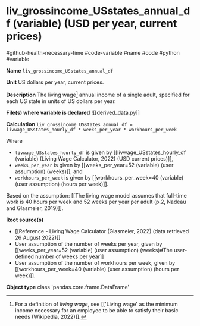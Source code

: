 # liv_grossincome_USstates_annual_df (variable) (USD per year, current prices)
#github-health-necessary-time
#code-variable #name #code #python #variable

**Name**
`liv_grossincome_USstates_annual_df`

**Unit**
US dollars per year, current prices.

**Description**
The living wage[^livwage] annual income of a single adult, specified for each US state in units of US dollars per year.

**File(s) where variable is declared**
![[derived_data.py]]

**Calculation**
`liv_grossincome_USstates_annual_df = livwage_USstates_hourly_df * weeks_per_year * workhours_per_week`

Where
- `livwage_USstates_hourly_df` is given by [[livwage_USstates_hourly_df (variable) (Living Wage Calculator, 2022) (USD current prices)]],
- `weeks_per_year` is given by [[weeks_per_year=52 (variable) (user assumption) (weeks)]], and
- `workhours_per_week` is given by [[workhours_per_week=40 (variable) (user assumption) (hours per week)]].

Based on the assumption: [[The living wage model assumes that full-time work is 40 hours per week and 52 weeks per year per adult (p.2, Nadeau and Glasmeier, 2019)]].

**Root source(s)**
- [[Reference - Living Wage Calculator (Glasmeier, 2022) (data retrieved 26 August 2022)]]
- User assumption of the number of weeks per year, given by [[weeks_per_year=52 (variable) (user assumption) (weeks)#The user-defined number of weeks per year]]
- User assumption of the number of workhours per week, given by [[workhours_per_week=40 (variable) (user assumption) (hours per week)]].

**Object type**
class 'pandas.core.frame.DataFrame'



[^livwage]: For a definition of *living wage*, see [['Living wage' as the minimum income necessary for an employee to be able to satisfy their basic needs (Wikipedia, 2022)]].